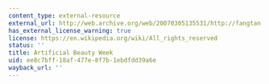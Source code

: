 ```yaml
---
content_type: external-resource
external_url: http://web.archive.org/web/20070305135531/http://fangtan.tom.com/subject/17.html
has_external_license_warning: true
license: https://en.wikipedia.org/wiki/All_rights_reserved
status: ''
title: Artificial Beauty Week
uid: ee8c7bff-18af-477e-8f7b-1ebdfdd39a6e
wayback_url: ''
---
```

